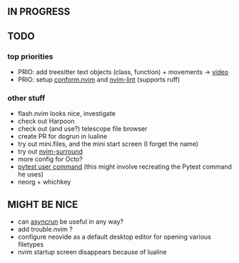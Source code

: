 ## IN PROGRESS

## TODO

### top priorities
- PRIO: add treesitter text objects (class, function) + movements -> [video](https://www.youtube.com/watch?v=CEMPq_r8UYQ)
- PRIO: setup [conform.nvim](https://github.com/stevearc/conform.nvim) and [nvim-lint](https://github.com/mfussenegger/nvim-lint) (supports ruff)

### other stuff
- flash.nvim looks nice, investigate
- check out Harpoon
- check out (and use?) telescope file browser
- create PR for dogrun in lualine
- try out mini.files, and the mini start screen (I forget the name)
- try out [nvim-surround](https://github.com/kylechui/nvim-surround)
- more config for Octo?
- [pytest user command](https://github.com/tjdevries/config_manager/blob/master/xdg_config/nvim/after/ftplugin/python.vim) (this might involve recreating the Pytest command he uses)
- neorg + whichkey

## MIGHT BE NICE
- can [asyncrun](https://github.com/skywind3000/asyncrun.vim) be useful in any way?
- add trouble.nvim ?
- configure neovide as a default desktop editor for opening various filetypes
- nvim startup screen disappears because of lualine

